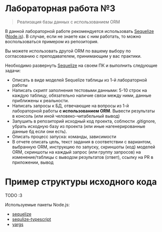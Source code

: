 # Лабораторная работа №3

> Реализация базы данных с использованием ORM

В данной лабораторной работе рекомендуется использовать [Sequelize](https://sequelize.org/) ([Node.js](https://nodejs.org/en)). В случае, если не знаете как с ним работать, то можно воспользоваться примером из репозитория.

Вы можете использовать другой ORM по вашему выбору по согласованию с преподавателем, принимающим у вас практики.

Необходимо развернуть [Sequelize](https://sequelize.org/) на своем ПК и выполнить следующие задачи:
- Описать в виде моделей Sequelize таблицы из 1-й лабораторной работы
- Написать скрипт заполнения тестовыми данными: 5-10 строк на каждую таблицу, обязательно наличие связи между ними, данные приближены к реальности.
- Написать запросы к БД, отвечающие на вопросы из 1-й лабораторной работы **с использованием ORM**. Вывести результаты в консоль (или иной человеко-читабельный вывод)
- Запушить в репозиторий исходный код проекта, соблюсти .gitignore, убрать исходную базу из проекта (или иные нагенерированные данные бд если они есть). 
- Описать процесс запуска: команды, зависимости
- В отчете описать цель, текст задания в соответствии с вариантом, выбранную ORM, инструкцию по запуску, скриншоты (код) моделей ORM, скриншоты на каждый запрос (или группу запросов) на изменение/таблицы с выводом результатов (ответ), ссылку на PR в приложении, вывод

# Пример структуры исходного кода

TODO :3

Используемые пакеты Node.js:
- [sequelize](https://sequelize.org/)
- [sequlize-typescript](https://github.com/sequelize/sequelize-typescript)
- [yargs](https://www.npmjs.com/package/yargs)
